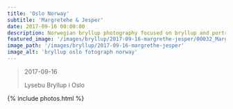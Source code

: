 ```yaml
---
title: 'Oslo Norway'
subtitle: 'Margretehe & Jesper'
date: 2017-09-16 00:00:00
description: Norwegian bryllup photography focused on bryllup and portrait photography. 
featured_image: '/images/bryllup/2017-09-16-margrethe-jesper/00032_Margrethe&Jesper_W_Oslo_Griffin_Photography.jpg'
image_path: '/images/bryllup/2017-09-16-margrethe-jesper'
image_alt: 'bryllup oslo fotograph norway'
---
```


> 2017-09-16
> 
> Lysebu Bryllup i Oslo

<!-- DO NOT EDIT BELOW -->
{% include photos.html %}
